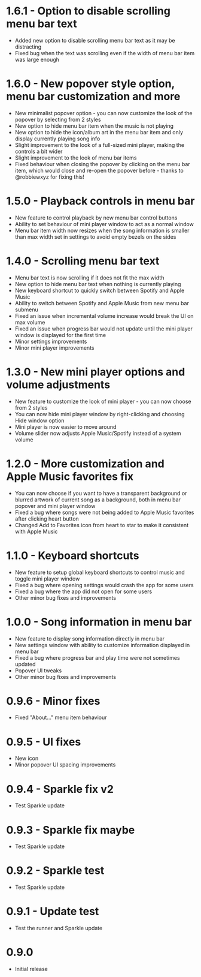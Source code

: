 # 1.6.1 - Option to disable scrolling menu bar text

-   Added new option to disable scrolling menu bar text as it may be distracting
-   Fixed bug when the text was scrolling even if the width of menu bar item was large enough

# 1.6.0 - New popover style option, menu bar customization and more

-   New minimalist popover option - you can now customize the look of the popover by selecting from 2 styles
-   New option to hide menu bar item when the music is not playing
-   New option to hide the icon/album art in the menu bar item and only display currently playing song info
-   Slight improvement to the look of a full-sized mini player, making the controls a bit wider
-   Slight improvement to the look of menu bar items
-   Fixed behaviour when closing the popover by clicking on the menu bar item, which would close and re-open the popover before - thanks to @robbiewxyz for fixing this!

# 1.5.0 - Playback controls in menu bar

-   New feature to control playback by new menu bar control buttons
-   Ability to set behaviour of mini player window to act as a normal window
-   Menu bar item width now resizes when the song information is smaller than max width set in settings to avoid empty bezels on the sides

# 1.4.0 - Scrolling menu bar text

-   Menu bar text is now scrolling if it does not fit the max width
-   New option to hide menu bar text when nothing is currently playing
-   New keyboard shortcut to quickly switch between Spotify and Apple Music
-   Ability to switch between Spotify and Apple Music from new menu bar submenu
-   Fixed an issue when incremental volume increase would break the UI on max volume
-   Fixed an issue when progress bar would not update until the mini player window is displayed for the first time
-   Minor settings improvements
-   Minor mini player improvements

# 1.3.0 - New mini player options and volume adjustments

-   New feature to customize the look of mini player - you can now choose from 2 styles
-   You can now hide mini player window by right-clicking and choosing Hide window option
-   Mini player is now easier to move around
-   Volume slider now adjusts Apple Music/Spotify instead of a system volume

# 1.2.0 - More customization and Apple Music favorites fix

-   You can now choose if you want to have a transparent background or blurred artwork of current song as a background, both in menu bar popover and mini player window
-   Fixed a bug where songs were not being added to Apple Music favorites after clicking heart button
-   Changed Add to Favorites icon from heart to star to make it consistent with Apple Music

# 1.1.0 - Keyboard shortcuts

-   New feature to setup global keyboard shortcuts to control music and toggle mini player window
-   Fixed a bug where opening settings would crash the app for some users
-   Fixed a bug where the app did not open for some users
-   Other minor bug fixes and improvements

# 1.0.0 - Song information in menu bar

-   New feature to display song information directly in menu bar
-   New settings window with ability to customize information displayed in menu bar
-   Fixed a bug where progress bar and play time were not sometimes updated
-   Popover UI tweaks
-   Other minor bug fixes and improvements

# 0.9.6 - Minor fixes

-   Fixed "About..." menu item behaviour

# 0.9.5 - UI fixes

-   New icon
-   Minor popover UI spacing improvements

# 0.9.4 - Sparkle fix v2

-   Test Sparkle update

# 0.9.3 - Sparkle fix maybe

-   Test Sparkle update

# 0.9.2 - Sparkle test

-   Test Sparkle update

# 0.9.1 - Update test

-   Test the runner and Sparkle update

# 0.9.0

-   Initial release
